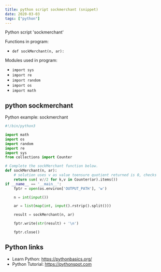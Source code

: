 ```yaml
---
title: python script sockmerchant (snippet)
date: 2020-03-03
tags: ["python"]
---
```

Python script 'sockmerchant'

Functions in program: 
* `def sockMerchant(n, ar):`

Modules used in program: 
* `import sys`
* `import re`
* `import random`
* `import os`
* `import math`

## python sockmerchant

Python example: sockmerchant

```python
#!/bin/python3

import math
import os
import random
import re
import sys
from collections import Counter

# Complete the sockMerchant function below.
def sockMerchant(n, ar):
    # solution uses v as value toensure quotient returned is 0, checks value count through .items
    return sum( v//2 for k,v in Counter(ar).items())
if __name__ == '__main__':
    fptr = open(os.environ['OUTPUT_PATH'], 'w')

    n = int(input())

    ar = list(map(int, input().rstrip().split()))

    result = sockMerchant(n, ar)

    fptr.write(str(result) + '\n')

    fptr.close()


```

## Python links

- Learn Python: https://pythonbasics.org/
- Python Tutorial: https://pythonspot.com
